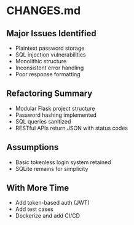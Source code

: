# CHANGES.md

## Major Issues Identified
- Plaintext password storage
- SQL injection vulnerabilities
- Monolithic structure
- Inconsistent error handling
- Poor response formatting

## Refactoring Summary
- Modular Flask project structure
- Password hashing implemented
- SQL queries sanitized
- RESTful APIs return JSON with status codes

## Assumptions
- Basic tokenless login system retained
- SQLite remains for simplicity

## With More Time
- Add token-based auth (JWT)
- Add test cases
- Dockerize and add CI/CD
